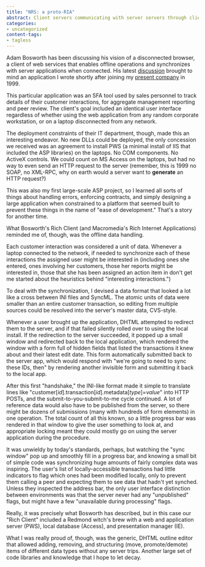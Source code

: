 ```yaml
---
title: "NRS: a proto-RIA"
abstract: Client servers communicating with server servers through clients
categories:
- uncategorized
content-tags:
- tagless
---
```


Adam Bosworth has been discussing his vision of a disconnected browser, a client of web services that enables offline operations and synchronizes with server applications when connected.  His latest [discussion][1] brought to mind an application I wrote shortly after joining my [present company][2] in 1999.

   [1]: http://adambosworth.net/2003/11/15/modifying-information-offline/
   [2]: http://www.envision.com/

This particular application was an SFA tool used by sales personnel to track details of their customer interactions, for aggregate management reporting and peer review.  The client's goal included an identical user interface regardless of whether using the web application from any random corporate workstation, or on a laptop disconnected from any network.

The deployment constraints of their IT department, though, made this an interesting endeavor.  No new DLLs could be deployed, the only concession we received was an agreement to install PWS (a minimal install of IIS that included the ASP libraries) on the laptops.  No COM components.  No ActiveX controls.
We could count on MS Access on the laptops, but had no way to even send an HTTP request to the server (remember, this is 1999 no SOAP, no XML-RPC, why on earth would a server want to **generate** an HTTP request?)

This was also my first large-scale ASP project, so I learned all sorts of things about handling errors, enforcing contracts, and simply designing a large application when constrained to a platform that seemed built to prevent these things in the name of "ease of development."  That's a story for another time.

What Bosworth's Rich Client (and Macromedia's Rich Internet Applications) reminded me of, though, was the offline data handling.

Each customer interaction was considered a unit of data.  Whenever a laptop connected to the network, if needed to synchronize each of these interactions the assigned user might be interested in (including ones she entered, ones involving her customers, those her reports might be interested in, those that she has been assigned an action item in don't get me started about the heuristics behind "interesting interactions.")

To deal with the synchronization, I devised a data format that looked a lot like a cross between INI files and SyncML.  The atomic units of data were smaller than an entire customer transaction, so editing from multiple sources could be resolved into the server's master data, CVS-style.

Whenever a user brought up the application, DHTML attempted to redirect them to the server, and if that failed silently rolled over to using the local install.  If the redirection to the server succeeded, it popped up a small window and redirected back to the local application, which rendered the window with a form full of hidden fields that listed the transactions it knew about and their latest edit date.  This form automatically submitted back to the server app, which would respond with "we're going to need to sync these IDs, then" by rendering another invisible form and submitting it back to the local app.

After this first "handshake," the INI-like format made it simple to translate lines like "customer[_id_].transaction[_id_].metadata[_type_]=_value_" into HTTP POSTs, and the submit-to-you-submit-to-me cycle continued.  A lot of reference data would also have to be published from the server, so there might be dozens of submissions (many with hundreds of form elements) in one operation. The total count of all this known, so a little progress bar was rendered in that window to give the user something to look at, and appropriate locking meant they could mostly go on using the server application during the procedure.

It was unwieldy by today's standards, perhaps, but watching the "sync window" pop up and smoothly fill in a progress bar, and knowing a small bit of simple code was synchronizing huge amounts of fairly complex data was inspiring.  The user's list of locally-accessible transactions had little indicators to flag which ones had been modified locally, only to prevent them calling a peer and expecting them to see data that hadn't yet synched.  Unless they inspected the address bar, the only user interface distinction between environments was that the server never had any "unpublished" flags, but might have a few "unavailable during processing" flags.

Really, it was precisely what Bosworth has described, but in this case our "Rich Client" included a Redmond witch's brew with a web and application server (PWS), local database (Access), and presentation manager (IE).

What I was really proud of, though, was the generic, DHTML outline editor that allowed adding, removing, and structuring (move, promote/demote) items of different data types without any server trips.  Another large set of code libraries and knowledge that I hope to let decay.
